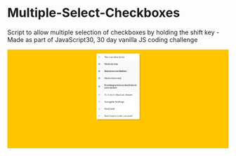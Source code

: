 # Multiple-Select-Checkboxes
Script to allow multiple selection of checkboxes by holding the shift key - Made as part of JavaScript30, 30 day vanilla JS coding challenge

![Multiple Select Checkbox Screenshot](./Checklist.jpg)
